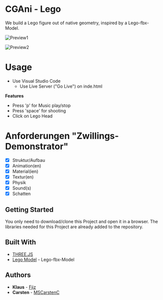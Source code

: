 # CGAni - Lego

We build a Lego figure out of native geometry, inspired by a Lego-fbx-Model.

![Preview1](Preview1.png)

![Preview2](Preview2.png)

# Usage

- Use Visual Studio Code
  - Use Live Server ("Go Live") on inde.html

**Features**

* Press 'p' for Music play/stop
* Press 'space' for shooting
* Click on Lego Head

# Anforderungen "Zwillings-Demonstrator"

- [X] Struktur/Aufbau
- [X] Animation(en)
- [X] Material(ien)
- [X] Textur(en)
- [X] Physik
- [X] Sound(s)
- [X] Schatten

## Getting Started

You only need to download/clone this Project and open it in a browser. The libraries needed for this Project are already added to the repository.

## Built With

* [THREE.JS](https://threejs.org/)
* [Lego Model](https://www.turbosquid.com/3d-models/lego-minifigure-lwo/619834) - Lego-fbx-Model

## Authors

* **Klaus** - [Fjiz](https://github.com/Fjiz)
* **Carsten** - [MSCarstenC](https://github.com/MScarstenC)
